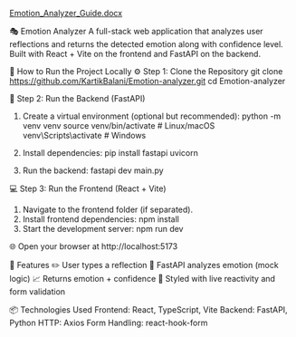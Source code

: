 
[Emotion_Analyzer_Guide.docx](https://github.com/user-attachments/files/21187165/Emotion_Analyzer_Guide.docx)


🎭 Emotion Analyzer
A full-stack web application that analyzes user reflections and returns the detected emotion along with confidence level. Built with React + Vite on the frontend and FastAPI on the backend.

🚀 How to Run the Project Locally
⚙️ Step 1: Clone the Repository
git clone https://github.com/KartikBalani/Emotion-analyzer.git
cd Emotion-analyzer

🧠 Step 2: Run the Backend (FastAPI)
1. Create a virtual environment (optional but recommended):
python -m venv venv
source venv/bin/activate  # Linux/macOS
venv\Scripts\activate  # Windows

3. Install dependencies:
pip install fastapi uvicorn

5. Run the backend:
fastapi dev main.py

💻 Step 3: Run the Frontend (React + Vite)
1. Navigate to the frontend folder (if separated).
2. Install frontend dependencies:
npm install
3. Start the development server:
npm run dev

🌐 Open your browser at http://localhost:5173

🧪 Features
✏️ User types a reflection
🤖 FastAPI analyzes emotion (mock logic)
📈 Returns emotion + confidence
🔁 Styled with live reactivity and form validation

📦 Technologies Used
Frontend: React, TypeScript, Vite
Backend: FastAPI, Python
HTTP: Axios
Form Handling: react-hook-form
